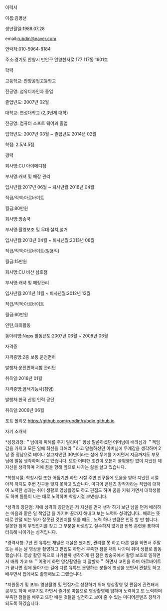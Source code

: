 이력서

이름:김병선

생년월일:1988.07.28

email:rubdin@naver.com

연락처:010-5964-8184

주소:경기도 안양시 만안구 안양천서로 177 117동 1601호

학력 

고등학교: 안양공업고등학교 

전공명: 섬유디자인과 졸업 

졸업년도: 2007년 02월


대학교: 연성대학교 (2,3년제 대학)

전공명: 컴퓨터 소프트 웨어과 졸업 

입학년도: 2007년 03월 ~ 졸업년도:2014년 02월 

학점: 2.5/4.5점


경력

회사명:CU 아이메디점 

부서명:캐셔 및 매장 관리 

입사년월:2017년 06월 ~ 퇴사년월:2018년 04월 

직급/직책:아르바이트 

월급:80만원

회사명:방송국 

부서명:촬영보조 및 무대 설치,철거 

입사년월:2013년 04월 ~ 퇴사년월:2013년 08월 

직급/직책:아르바이트(일용직) 

월급:15만원

회사명:CU 비산 삼호점 

부서명:캐셔 및 매장관리 

입사년월:2011년 11월 ~ 퇴사년월:2012년 12월 

직급/직책:아르바이트 

월급:60만원


인턴,대외활동 

동아리명:Neps 활동년도:2007년 06월 ~ 2008년 06월


자격증 

자격증명:2종 보통 운전면허 

발행처:운전면허시험 관리단 

취득일:2016년 01월

자격증명:염색기능사(침염) 

발행처:한국 산업 인력 공단 

취득일:2006년 06월

포트 폴리오:https://github.com/rubdin/rubdin.github.io


자기 소개서

*성장과정:
＂남에게 피해를 주지 말라며＂항상 말씀하셨던 어머님에 배려심과 ＂책임감을 가지고 모든 일에 최선을 다해라＂라고 말씀하셨던
아버님에 무게감을 생각하며 2남 중 장남으로 태어나 살고지냈던 30년이라는 삶에 무게를 가지면서 지금까지도 부모님에 말씀 생각하며 살고 있습니다. 또한 어떠한 조건이 오든지 불평불만 없이 지냈던 제 자신을 생각하며 저에 꿈을 향해 앞으로 나가는 삶을 살고 있습니다.

*학창시절:
학창시절 또한 어둡기만 하던 시절 주변 친구들에 도움을 받아 지냈던 시절 아직 까지도 주변 친구들 잊지 못하고 있습니다. 미디어 콘텐츠 창작자라는 직업에 대하여 노력한 성과는 취미 생활로 영상촬영도 하고 편집도 하며 꿈을 키워 가면서 대학생활도 하며 틈틈이 나는 대로 노력하며 학창시절 보냈습니다.

*성격의 장단점:
저에 성격의 장단점은 저 자신을 먼저 생각 하기 보단 남을 먼저 배려하는 마음과 맡은 일 책임감 을 가지며 끝까지 해내고 보는 노력파 성격입니다.. 때로는 뜻대로 안댈 되는 뭐가 잘못된 것인지를 모를 때도 , 노력 하나 만큼은 인정 할 만 합니다. 잘못한 점이 무엇인지를 찾고 그 부분을 바로잡고 실수하지 않게끔 반복 훈련을 통하여 터득해 나아가는 성격입니다.

*경력사항:
7년 전 유튜브 채널은 개설은 했지만, 관리를 못 하고 다른 일을 하면서 주말 또는 쉬는 날 영상을 촬영하고 편집도 하면서 부족한 점을 채워 나가며 취미 생활로 활동했습니다. 영상 촬영 쪽으로 나가볼까 생각하게 된 점은 방송국에서 촬영 보조로 일하면서 배워 가고 또
＂어떻게 하면 영상촬영을 더 잘할까＂ 하면서 고민을 하며 아르바이트가 끝나면 집에 돌아가는 길에 다른 유튜브 운영하는 분들에 영상을 보면서 관찰도 하고 배우면서 집에서도 촬영해보고 그랬습니다.

*지원동기 및 포부:
영상촬영 및 편집자로 성장하기 위해 영상촬영 및 편집에 관련돼서 공부도 하며 배우기도 하면서 즐거운 마음으로 영상촬영에 임하며 노력하고 또 노력하며 부족한 점들을 배우고 또한 배운 것들을 실천하고 보여 줄 수 있는 미디어콘텐츠 창작가 되도록 하겠습니다.
